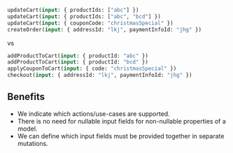 ```graphql
updateCart(input: { productIds: ["abc"] })
updateCart(input: { productIds: ["abc", "bcd"] })
updateCart(input: { couponCode: "christmasSpecial" })
createOrder(input: { addressId: "lkj", paymentInfoId: "jhg" })
```

vs

```graphql
addProductToCart(input: { productId: "abc" })
addProductToCart(input: { productId: "bcd" })
applyCouponToCart(input: { code: "christmasSpecial" })
checkout(input: { addressId: "lkj", paymentInfoId: "jhg" })
```

## Benefits

- We indicate which actions/use-cases are supported.
- There is no need for nullable input fields for non-nullable properties of a model.
- We can define which input fields must be provided together in separate mutations.
